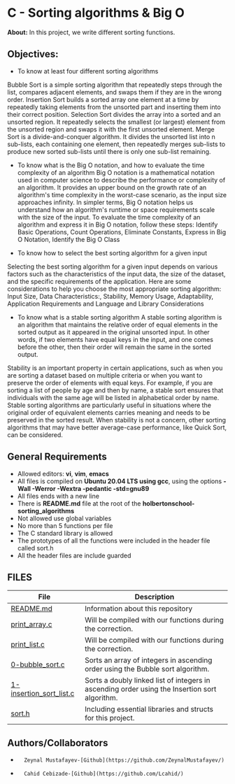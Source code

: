# C - Sorting algorithms & Big O
**About:** In this project, we write different sorting functions.

## Objectives:
* To know at least four different sorting algorithms

Bubble Sort is a simple sorting algorithm that repeatedly steps through the list, compares adjacent elements, and swaps them if they are in the wrong order.  Insertion Sort builds a sorted array one element at a time by repeatedly taking elements from the unsorted part and inserting them into their correct position. Selection Sort divides the array into a sorted and an unsorted region. It repeatedly selects the smallest (or largest) element from the unsorted region and swaps it with the first unsorted element. Merge Sort is a divide-and-conquer algorithm. It divides the unsorted list into n sub-lists, each containing one element, then repeatedly merges sub-lists to produce new sorted sub-lists until there is only one sub-list remaining.

* To know what is the Big O notation, and how to evaluate the time complexity of an algorithm
Big O notation is a mathematical notation used in computer science to describe the performance or complexity of an algorithm. It provides an upper bound on the growth rate of an algorithm's time complexity in the worst-case scenario, as the input size approaches infinity. In simpler terms, Big O notation helps us understand how an algorithm's runtime or space requirements scale with the size of the input.
To evaluate the time complexity of an algorithm and express it in Big O notation, follow these steps:
Identify Basic Operations, Count Operations, Eliminate Constants, Express in Big O Notation, Identify the Big O Class

* To know how to select the best sorting algorithm for a given input

Selecting the best sorting algorithm for a given input depends on various factors such as the characteristics of the input data, the size of the dataset, and the specific requirements of the application. Here are some considerations to help you choose the most appropriate sorting algorithm: Input Size, Data Characteristics:, Stability, Memory Usage, Adaptability, Application Requirements and Language and Library Considerations

* To know what is a stable sorting algorithm
A stable sorting algorithm is an algorithm that maintains the relative order of equal elements in the sorted output as it appeared in the original unsorted input. In other words, if two elements have equal keys in the input, and one comes before the other, then their order will remain the same in the sorted output.

Stability is an important property in certain applications, such as when you are sorting a dataset based on multiple criteria or when you want to preserve the order of elements with equal keys. For example, if you are sorting a list of people by age and then by name, a stable sort ensures that individuals with the same age will be listed in alphabetical order by name. Stable sorting algorithms are particularly useful in situations where the original order of equivalent elements carries meaning and needs to be preserved in the sorted result. When stability is not a concern, other sorting algorithms that may have better average-case performance, like Quick Sort, can be considered.

## General Requirements
* Allowed editors: **vi**, **vim**, **emacs**
* All files is compiled on **Ubuntu 20.04 LTS using gcc**, using the options **-Wall -Werror -Wextra -pedantic -std=gnu89**
* All files ends with a new line
* There is **README.md** file at the root of the **holbertonschool-sorting_algorithms**
* Not allowed use global variables
* No more than 5 functions per file
* The C standard library is allowed
* The prototypes of all the functions were included in the header file called sort.h
* All the header files are include guarded

## FILES
|File|Description|
|---|---|
|[README.md](https://github.com//master/README.md)|Information about this repository|
|[print_array.c](https://github.com/ZeynalMustafayev/holbertonschool-sorting_algorithms/blob/master/print_array.c)|Will be compiled with our functions during the correction.|
|[print_list.c](https://github.com/ZeynalMustafayev/holbertonschool-sorting_algorithms/blob/master/print_list.c)|Will be compiled with our functions during the correction.|
|[0-bubble_sort.c](https://github.com/ZeynalMustafayev/holbertonschool-sorting_algorithms/blob/master/0-bubble_sort.c)|Sorts an array of integers in ascending order using the Bubble sort algorithm.|
|[1-insertion_sort_list.c](https://github.com/ZeynalMustafayev/holbertonschool-sorting_algorithms/blob/master/1-insertion_sort_list.c)|Sorts a doubly linked list of integers in ascending order using the Insertion sort algorithm.|
|[sort.h](https://github.com/ZeynalMustafayev/holbertonschool-sorting_algorithms/blob/master/sort.h)|Including essential libraries and structs for this project.|
## Authors/Collaborators
*       Zeynal Mustafayev-[Github](https://github.com/ZeynalMustafayev/)
*       Cahid Cebizade-[Github](https://github.com/Lcahid/)
